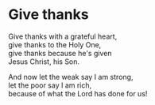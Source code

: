 # Give thanks 

Give thanks with a grateful heart,   
give thanks to the Holy One,   
give thanks because he's given  
Jesus Christ, his Son.

And now let the weak say I am strong,   
let the poor say I am rich,   
because of what the Lord has done for us!
